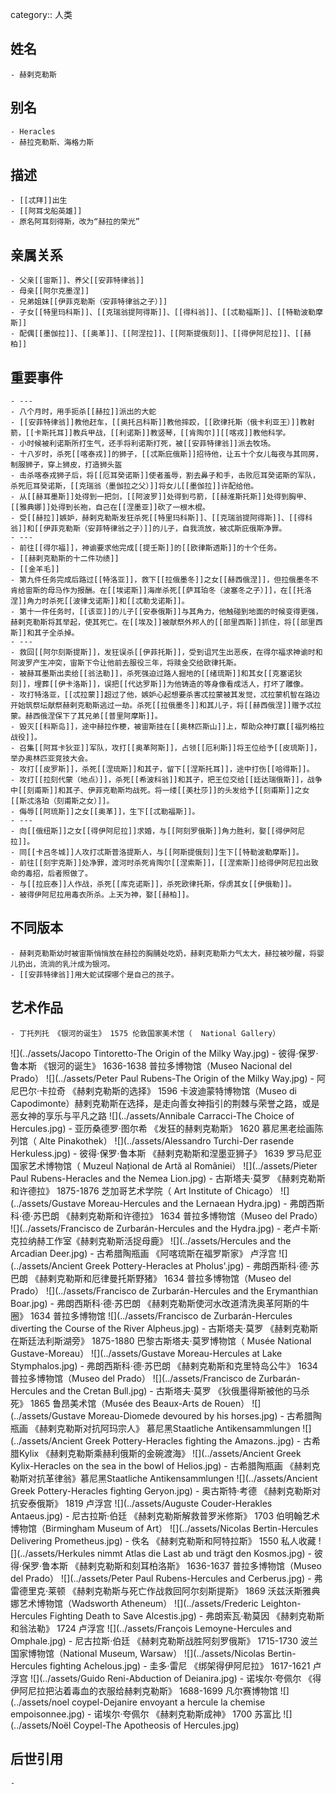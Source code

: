 category:: 人类
## 姓名
	- 赫剌克勒斯
## 别名
	- Heracles
	- 赫拉克勒斯、海格力斯
## 描述
	- [[忒拜]]出生
	- [[阿耳戈船英雄]]
	- 原名阿耳刻得斯，改为“赫拉的荣光”
## 亲属关系
	- 父亲[[宙斯]]、养父[[安菲特律翁]]
	- 母亲[[阿尔克墨涅]]
	- 兄弟姐妹[[伊菲克勒斯（安菲特律翁之子）]]
	- 子女[[特里玛科斯]]、[[克瑞翁提阿得斯]]、[[得科翁]]、[[忒勒福斯]]、[[特勒波勒摩斯]]
	- 配偶[[墨伽拉]]、[[奥革]]、[[阿涅拉]]、[[阿斯提俄刻]]、[[得伊阿尼拉]]、[[赫柏]]
## 重要事件
	- ---
	- 八个月时，用手扼杀[[赫拉]]派出的大蛇
	- [[安菲特律翁]]教他赶车，[[奥托吕科斯]]教他摔跤，[[欧律托斯（俄卡利亚王）]]教射箭，[[卡斯托耳]]教兵甲战，[[利诺斯]]教竖琴，[[肯陶尔]][[喀戎]]教他科学。
	- 小时候被利诺斯所打生气，还手将利诺斯打死，被[[安菲特律翁]]派去牧场。
	- 十八岁时，杀死[[喀泰戎]]的狮子，[[忒斯庇俄斯]]招待他，让五十个女儿每夜与其同房，制服狮子，穿上狮皮，打造狮头盔
	- 击杀喀泰戎狮子后，将[[厄耳癸诺斯]]使者羞辱，割去鼻子和手，击败厄耳癸诺斯的军队，杀死厄耳癸诺斯，[[克瑞翁（墨伽拉之父）]]将女儿[[墨伽拉]]许配给他。
	- 从[[赫耳墨斯]]处得到一把剑，[[阿波罗]]处得到弓箭，[[赫淮斯托斯]]处得到胸甲、[[雅典娜]]处得到长袍，自己在[[涅墨亚]]砍了一根木棍。
	- 受[[赫拉]]嫉妒，赫剌克勒斯发狂杀死[[特里玛科斯]]、[[克瑞翁提阿得斯]]、[[得科翁]]和[[伊菲克勒斯（安菲特律翁之子）]]的儿子，自我流放，被忒斯庇俄斯净罪。
	- ---
	- 前往[[得尔福]]，神谕要求他完成[[提壬斯]]的[[欧律斯透斯]]的十个任务。
	- [[赫剌克勒斯的十二件功绩]]
	- [[金羊毛]]
	- 第九件任务完成后路过[[特洛亚]]，救下[[拉俄墨冬]]之女[[赫西俄涅]]，但拉俄墨冬不肯给宙斯的母马作为报酬。在[[埃诺斯]]海岸杀死[[萨耳珀冬（波塞冬之子）]]，在[[托洛涅]]角力时杀死[[波律戈诺斯]]和[[忒勒戈诺斯]]。
	- 第十一件任务时，[[该亚]]的儿子[[安泰俄斯]]与其角力，他触碰到地面的时候变得更强，赫剌克勒斯将其举起，使其死亡。在[[埃及]]被献祭外邦人的[[部里西斯]]抓住，将[[部里西斯]]和其子全杀掉。
	- ---
	- 救回[[阿尔刻斯提斯]]，发狂误杀[[伊菲托斯]]，受到诅咒生出恶疾，在得尔福求神谕时和阿波罗产生冲突，宙斯下令让他前去服役三年，将赎金交给欧律托斯。
	- 被赫耳墨斯出卖给[[翁法勒]]，杀死强迫过路人掘地的[[绪琉斯]]和其女[[克塞诺狄刻]]，埋葬[[伊卡洛斯]]，误把[[代达罗斯]]为他铸造的等身像看成活人，打坏了雕像。
	- 攻打特洛亚，[[忒拉蒙]]超过了他，嫉妒心起想要杀害忒拉蒙被其发觉，忒拉蒙机智在路边开始筑祭坛献祭赫剌克勒斯逃过一劫。杀死[[拉俄墨冬]]和其儿子，将[[赫西俄涅]]赠予忒拉蒙。赫西俄涅保下了其兄弟[[普里阿摩斯]]。
	- 毁灭[[科斯岛]]，途中赫拉作梗，被宙斯挂在[[奥林匹斯山]]上，帮助众神打赢[[福列格拉战役]]。
	- 召集[[阿耳卡狄亚]]军队，攻打[[奥革阿斯]]，占领[[厄利斯]]将王位给予[[皮琉斯]]，举办奥林匹亚竞技大会。
	- 攻打[[皮罗斯]]，杀死[[涅琉斯]]和其子，留下[[涅斯托耳]]，途中打伤[[哈得斯]]。
	- 攻打[[拉刻代蒙（地点）]]，杀死[[希波科翁]]和其子，把王位交给[[廷达瑞俄斯]]，战争中[[刻甫斯]]和其子、伊菲克勒斯均战死。将一缕[[美杜莎]]的头发给予[[刻甫斯]]之女[[斯忒洛珀（刻甫斯之女）]]。
	- 侮辱[[阿琉斯]]之女[[奥革]]，生下[[忒勒福斯]]。
	- ---
	- 向[[俄纽斯]]之女[[得伊阿尼拉]]求婚，与[[阿刻罗俄斯]]角力胜利，娶[[得伊阿尼拉]]。
	- 同[[卡吕冬城]]人攻打忒斯普洛提斯人，与[[阿斯提俄刻]]生下[[特勒波勒摩斯]]。
	- 前往[[刻宇克斯]]处净罪，渡河时杀死肯陶尔[[涅索斯]]，[[涅索斯]]给得伊阿尼拉出致命的毒招，后者照做了。
	- 与[[拉庇泰]]人作战，杀死[[库克诺斯]]，杀死欧律托斯，俘虏其女[[伊俄勒]]。
	- 被得伊阿尼拉用毒衣所杀。上天为神，娶[[赫柏]]。
## 不同版本
	- 赫剌克勒斯幼时被宙斯悄悄放在赫拉的胸脯处吃奶，赫剌克勒斯力气太大，赫拉被吵醒，将婴儿扔出，流淌的乳汁成为银河。
	- [[安菲特律翁]]用大蛇试探哪个是自己的孩子。
## 艺术作品
	- 丁托列托 《银河的诞生》 1575 伦敦国家美术馆（  National Gallery）
 ![](../assets/Jacopo Tintoretto-The Origin of the Milky Way.jpg)
	- 彼得·保罗·鲁本斯 《银河的诞生》 1636-1638 普拉多博物馆（Museo Nacional del Prado）
 ![](../assets/Peter Paul Rubens-The Origin of the Milky Way.jpg)
	- 阿尼巴尔·卡拉奇 《赫剌克勒斯的选择》 1596 卡波迪蒙特博物馆（Museo di Capodimonte）赫剌克勒斯在选择，是走向善女神指引的荆棘与荣誉之路，或是恶女神的享乐与平凡之路
 ![](../assets/Annibale Carracci-The Choice of Hercules.jpg)
	- 亚历桑德罗·图尔希 《发狂的赫剌克勒斯》 1620 慕尼黑老绘画陈列馆（  Alte Pinakothek）
 ![](../assets/Alessandro Turchi-Der rasende Herkuless.jpg)
	- 彼得·保罗·鲁本斯 《赫剌克勒斯和涅墨亚狮子》 1639 罗马尼亚国家艺术博物馆（  Muzeul Național de Artă al României）
 ![](../assets/Pieter Paul Rubens-Heracles and the Nemea Lion.jpg)
	- 古斯塔夫·莫罗 《赫剌克勒斯和许德拉》 1875-1876 芝加哥艺术学院（ Art Institute of Chicago）
 ![](../assets/Gustave Moreau-Hercules and the Lernaean Hydra.jpg)
	- 弗朗西斯科·德·苏巴朗 《赫剌克勒斯和许德拉》 1634 普拉多博物馆（Museo del Prado）
 ![](../assets/Francisco de Zurbarán-Hercules and the Hydra.jpg)
	- 老卢卡斯·克拉纳赫工作室《赫剌克勒斯活捉母鹿》
 ![](../assets/Hercules and the Arcadian Deer.jpg)
	- 古希腊陶瓶画 《阿喀琉斯在福罗斯家》 卢浮宫
 ![](../assets/Ancient Greek Pottery-Heracles at Pholus'.jpg)
	- 弗朗西斯科·德·苏巴朗 《赫剌克勒斯和厄律曼托斯野猪》 1634 普拉多博物馆（Museo del Prado）
 ![](../assets/Francisco de Zurbarán-Hercules and the Erymanthian Boar.jpg)
	- 弗朗西斯科·德·苏巴朗 《赫剌克勒斯使河水改道清洗奥革阿斯的牛圈》 1634 普拉多博物馆
 ![](../assets/Francisco de Zurbarán-Hercules diverting the Course of the River Alpheus.jpg)
	- 古斯塔夫·莫罗 《赫剌克勒斯在斯廷法利斯湖旁》 1875-1880 巴黎古斯塔夫·莫罗博物馆（ Musée National Gustave-Moreau）
 ![](../assets/Gustave Moreau-Hercules at Lake Stymphalos.jpg)
	- 弗朗西斯科·德·苏巴朗 《赫剌克勒斯和克里特岛公牛》 1634 普拉多博物馆（Museo del Prado）
 ![](../assets/Francisco de Zurbarán-Hercules and the Cretan Bull.jpg)
	- 古斯塔夫·莫罗 《狄俄墨得斯被他的马杀死》 1865 鲁昂美术馆（Musée des Beaux-Arts de Rouen）
 ![](../assets/Gustave Moreau-Diomede devoured by his horses.jpg)
	- 古希腊陶瓶画 《赫剌克勒斯对抗阿玛宗人》 慕尼黑Staatliche Antikensammlungen
 ![](../assets/Ancient Greek Pottery-Heracles fighting the Amazons..jpg)
	- 古希腊Kylix 《赫剌克勒斯乘赫利俄斯的金碗渡海》
 ![](../assets/Ancient Greek Kylix-Heracles on the sea in the bowl of Helios.jpg)
	- 古希腊陶瓶画 《赫剌克勒斯对抗革律翁》慕尼黑Staatliche Antikensammlungen
 ![](../assets/Ancient Greek Pottery-Heracles fighting Geryon.jpg)
	- 奥古斯特·考德 《赫剌克勒斯对抗安泰俄斯》 1819 卢浮宫
 ![](../assets/Auguste Couder-Herakles Antaeus.jpg)
	- 尼古拉斯·伯廷 《赫剌克勒斯解救普罗米修斯》 1703 伯明翰艺术博物馆（Birmingham Museum of Art）
 ![](../assets/Nicolas Bertin-Hercules Delivering Prometheus.jpg)
	- 佚名 《赫剌克勒斯和阿特拉斯》 1550 私人收藏
 ![](../assets/Herkules nimmt Atlas die Last ab und trägt den Kosmos.jpg)
	- 彼得·保罗·鲁本斯 《赫剌克勒斯和刻耳柏洛斯》 1636-1637 普拉多博物馆（Museo del Prado）
 ![](../assets/Peter Paul Rubens-Hercules and Cerberus.jpg)
	- 弗雷德里克·莱顿 《赫剌克勒斯与死亡作战救回阿尔刻斯提斯》 1869 沃兹沃斯雅典娜艺术博物馆（Wadsworth Atheneum）
 ![](../assets/Frederic Leighton-Hercules Fighting Death to Save Alcestis.jpg)
	- 弗朗索瓦·勒莫因 《赫剌克勒斯和翁法勒》 1724 卢浮宫
 ![](../assets/François Lemoyne-Hercules and Omphale.jpg)
	- 尼古拉斯·伯廷 《赫剌克勒斯战胜阿刻罗俄斯》 1715-1730 波兰国家博物馆（National Museum, Warsaw）
 ![](../assets/Nicolas Bertin-Hercules fighting Achelous.jpg)
	- 圭多·雷尼 《绑架得伊阿尼拉》 1617-1621 卢浮宫
 ![](../assets/Guido Reni-Abduction of Deianira.jpg)
	- 诺埃尔·夸佩尔 《得伊阿尼拉把沾着毒血的衣服给赫剌克勒斯》 1688-1699 凡尔赛博物馆
 ![](../assets/noel coypel-Dejanire envoyant a hercule la chemise empoisonnee.jpg)
	- 诺埃尔·夸佩尔 《赫剌克勒斯成神》 1700 苏富比
 ![](../assets/Noël Coypel-The Apotheosis of Hercules.jpg)
## 后世引用
	-
